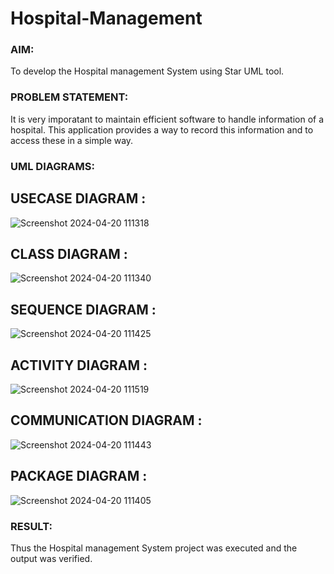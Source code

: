 # Hospital-Management
### AIM:
To develop the Hospital management System using Star UML tool.
### PROBLEM STATEMENT:
It is very imporatant to maintain efficient software to handle information of a hospital.
This application provides a way to record this information and to access these in a simple way.

### UML DIAGRAMS:

## USECASE DIAGRAM :
![Screenshot 2024-04-20 111318](https://github.com/23003324/LAB-4-Hospital-Management/assets/140035234/9923b1e6-c175-45db-9faf-53a5e3db0611)

## CLASS DIAGRAM :
![Screenshot 2024-04-20 111340](https://github.com/23003324/LAB-4-Hospital-Management/assets/140035234/076effad-31d8-4ea6-850f-95bcc5e7aa84)



## SEQUENCE DIAGRAM :
![Screenshot 2024-04-20 111425](https://github.com/23003324/LAB-4-Hospital-Management/assets/140035234/39fe73db-e78d-43ce-b498-99a3d77cce4c)


## ACTIVITY DIAGRAM :
![Screenshot 2024-04-20 111519](https://github.com/23003324/LAB-4-Hospital-Management/assets/140035234/19678b0a-e8ed-4e72-b77d-beb7fdb5a843)


## COMMUNICATION DIAGRAM :
![Screenshot 2024-04-20 111443](https://github.com/23003324/LAB-4-Hospital-Management/assets/140035234/bc89f8f2-f6f2-44ad-9012-98d2cd2206f3)


## PACKAGE DIAGRAM :
![Screenshot 2024-04-20 111405](https://github.com/23003324/LAB-4-Hospital-Management/assets/140035234/e72f9864-38a1-4ca3-b71a-378093ea0142)

### RESULT:
Thus the Hospital management System project was executed and the output was verified.
